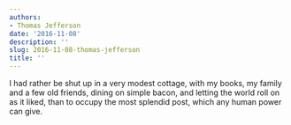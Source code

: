 ```yaml
---
authors:
- Thomas Jefferson
date: '2016-11-08'
description: ''
slug: 2016-11-08-thomas-jefferson
title: ''
---
```

I had rather be shut up in a very modest cottage, with my books, my family and a few old friends, dining on simple bacon, and letting the world roll on as it liked, than to occupy the most splendid post, which any human power can give.



